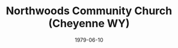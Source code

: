 ---
date: &id001 1979-06-10
end_date: null
location:
  address: null
  city: Cheyenne
  state: WY
minister:
- end: 1979-06-10
  name: Huibert Vandenbroek
  start: 1978-01-01
  type: Organizing Pastor
- end: 1981-01-01
  name: Roswell Kamrath
  start: 1979-06-10
  type: pastor
- end: 1992-01-01
  name: Craig Rowe
  start: 1982-01-01
  type: pastor
ministers:
- Huibert Vandenbroek
- Roswell Kamrath
- Craig Rowe
name: Northwoods Community Church
names:
- end: 1979-06-10
  name: Northwoods Community Chapel
  start: 1978-01-01
- end: 1994-02-13
  name: Northwoods Community Church
  start: 1979-06-10
origination_date: *id001
raw_data: "WYOMING Cheyenne\nNorthwoods Community Chapel, OPC (1978\u2013June 10,\
  \ 1979)\nNorthwoods Community Church, OPC  (June 10, 1979\u2013February 13, 1994)\n\
  (transferred to the Presbyterian Church in America, 1994)\nOrg. Pastor: Huibert\
  \ Vandenbroek, 1978\u201379\nPastors: Roswell Kamrath, 1979\u201381\nCraig Rowe,\
  \ 1982\u201392"
received_from: Orthodox Presbyterian Church
states:
- WY
status:
  active: false
  end_date: 1994-02-13
  reason: transfer
  received_from: null
  withdrawal_to: null
title: Northwoods Community Church (Cheyenne WY)

---